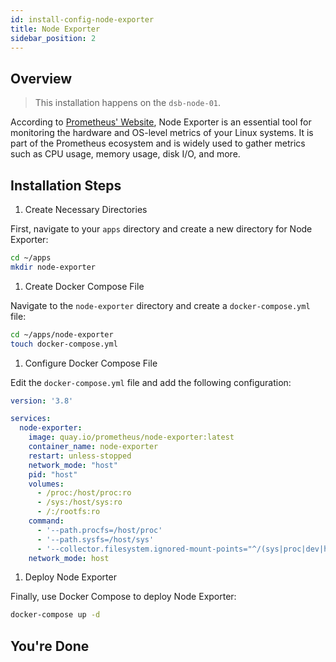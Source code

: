 ```yaml
---
id: install-config-node-exporter
title: Node Exporter
sidebar_position: 2
---
```


## Overview

> This installation happens on the `dsb-node-01`.

According to [Prometheus' Website], Node Exporter is an essential tool for monitoring the hardware and OS-level metrics of your Linux systems. It is part of the Prometheus ecosystem and is widely used to gather metrics such as CPU usage, memory usage, disk I/O, and more.

## Installation Steps

1. Create Necessary Directories

First, navigate to your `apps` directory and create a new directory for Node Exporter:

```bash
cd ~/apps
mkdir node-exporter
```

1. Create Docker Compose File

Navigate to the `node-exporter` directory and create a `docker-compose.yml` file:

```bash
cd ~/apps/node-exporter
touch docker-compose.yml
```

1. Configure Docker Compose File

Edit the `docker-compose.yml` file and add the following configuration:

```yaml
version: '3.8'

services:
  node-exporter:
    image: quay.io/prometheus/node-exporter:latest
    container_name: node-exporter
    restart: unless-stopped
    network_mode: "host"
    pid: "host"
    volumes:
      - /proc:/host/proc:ro
      - /sys:/host/sys:ro
      - /:/rootfs:ro
    command:
      - '--path.procfs=/host/proc'
      - '--path.sysfs=/host/sys'
      - '--collector.filesystem.ignored-mount-points="^/(sys|proc|dev|host|etc)($$|/)"'
    network_mode: host
```

1. Deploy Node Exporter

Finally, use Docker Compose to deploy Node Exporter:

```bash
docker-compose up -d
```

## You're Done

<!-- Sources -->

[Prometheus' Website]: https://prometheus.io/docs/guides/node-exporter/
